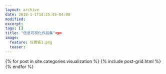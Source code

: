 ```yaml
---
layout: archive
date: 2018-1-1T14:25:45-04:00
modified:
excerpt: 
tags: []
title: "信息可视化作品集"<p>
image: 
  feature: 仪表板1.png
  teaser:
---
```



<div class="tiles">
{% for post in site.categories.visualization %}
  {% include post-grid.html %}
{% endfor %}
</div><!-- /.tiles 把所有categories 有 visualization 的列出来-->
